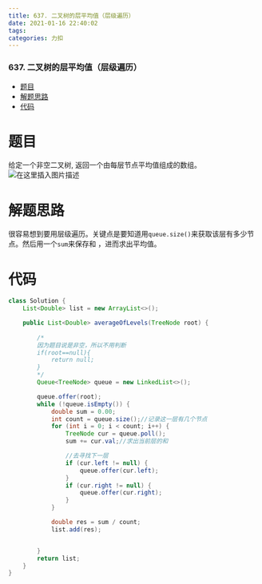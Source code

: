 ```yaml
---
title: 637. 二叉树的层平均值（层级遍历）
date: 2021-01-16 22:40:02
tags: 
categories: 力扣
---
```


<!--more-->

### 637\. 二叉树的层平均值（层级遍历）

- [题目](#_3)
- [解题思路](#_7)
- [代码](#_9)

# 题目

给定一个非空二叉树, 返回一个由每层节点平均值组成的数组。  
![在这里插入图片描述](https://img-blog.csdnimg.cn/20210116223808980.png?x-oss-process=image/watermark,type_ZmFuZ3poZW5naGVpdGk,shadow_10,text_aHR0cHM6Ly9ibG9nLmNzZG4ubmV0L3FxXzIxMDQwNTU5,size_16,color_FFFFFF,t_70)

# 解题思路

很容易想到要用层级遍历。关键点是要知道用`queue.size()`来获取该层有多少节点。然后用一个`sum`来保存和 ，进而求出平均值。

# 代码

```java
class Solution {
    List<Double> list = new ArrayList<>();

    public List<Double> averageOfLevels(TreeNode root) {
        
        /*
        因为题目说是非空，所以不用判断
        if(root==null){
            return null;
        }
        */
        Queue<TreeNode> queue = new LinkedList<>();

        queue.offer(root);
        while (!queue.isEmpty()) {
            double sum = 0.00;
            int count = queue.size();//记录这一层有几个节点
            for (int i = 0; i < count; i++) {
                TreeNode cur = queue.poll();
                sum += cur.val;//求出当前层的和

                //去寻找下一层
                if (cur.left != null) {
                    queue.offer(cur.left);
                }
                if (cur.right != null) {
                    queue.offer(cur.right);
                }
            }

            double res = sum / count;
            list.add(res);


        }
        return list;
    }
}
```